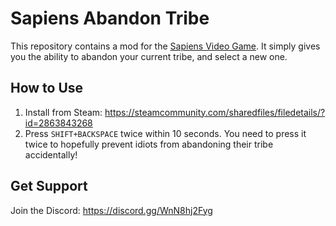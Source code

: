 # Sapiens Abandon Tribe

This repository contains a mod for the [Sapiens Video Game](https://store.steampowered.com/app/1060230/Sapiens/). It simply gives you the ability to abandon your current tribe, and select a new one.

## How to Use

1) Install from Steam: https://steamcommunity.com/sharedfiles/filedetails/?id=2863843268
2) Press `SHIFT+BACKSPACE` twice within 10 seconds. You need to press it twice to hopefully prevent idiots from abandoning their tribe accidentally!

## Get Support

Join the Discord:  https://discord.gg/WnN8hj2Fyg
